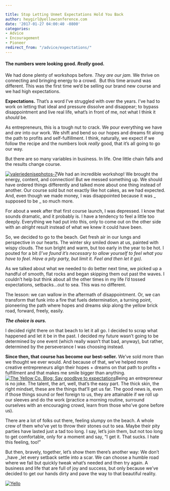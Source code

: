 ```yaml
---

title: Stop Letting Unmet Expectations Hold You Back
author: heygirl@yellowconference.com
date: '2017-01-27 04:00:40 -0800'
categories:
- Advice
- Encouragement
- Pioneer
redirect_from: "/advice/expectations/"
---
```


#### **The numbers were looking good. _Really_** **good.**

We had done plenty of workshops before. _They are our jam._ We thrive on connecting and bringing energy to a crowd.  But this time around was different. This was the first time we’d be selling our brand new course and we had high expectations.

**Expectations.** That’s a word I’ve struggled with over the years. I’ve had to work on letting that ideal and pressure dissolve and disappear; to bypass disappointment and live real life, what’s in front of me, not what I think it _should_ be.

As entrepreneurs, this is a tough nut to crack. We pour everything we have and _are_ into our work. We shift and bend so our hopes and dreams fit along the path to profits and self-fulfillment. I think, naturally, we expect if we follow the recipe and the numbers look _really_ good, that it’s all going to go our way.

But there are so many variables in business. In life. One little chain falls and the results change course.

[![valeriedenisephotos-7](https://yellow-blog-images.imgix.net/2017/01/ValerieDenisePhotos-7.jpg)](https://yellow-blog-images.imgix.net/2017/01/ValerieDenisePhotos-7.jpg)We had an incredible workshop! We brought the energy, content, and connection! But we messed something up. We should have ordered things differently and talked more about one thing instead of another. Our course sold but not exactly like hot cakes, as we had expected. And, even though we made money, I was disappointed because it was _ supposed to be _ so much more.

For about a week after that first course launch, I was depressed. I know that sounds dramatic, and it probably is. I have a tendency to feel a little too deeply. Everything we had put into this, only to come out on the other side with an _alright_ result instead of what we knew it could have been.

So, we decided to go to the beach. Get fresh air in our lungs and perspective in our hearts. The winter sky smiled down at us, painted with wispy clouds. The sun bright and warm, but too early in the year to be hot. I pouted for a bit _(I’ve found it’s necessary to allow yourself to feel what you have to feel. Have a pity party, but limit it. Feel and then let it go)._

As we talked about what we needed to do better next time, we picked up a handful of smooth, flat rocks and began skipping them out past the waves. I couldn’t help but think about all the other times in my life I’d tossed expectations, setbacks...out to sea. This was no different.

The lesson: we can wallow in the aftermath of disappointment. Or, we can transform that funk into a fire that fuels determination, a turning point, pioneering the path where hopes and dreams skip along the yellow brick road, forward, freely, easily.

_**The choice is ours.**_

I decided right there on that beach to let it all go. I decided to scrap what happened and let it be in the past. I decided my future wasn’t going to be determined by one event (which really wasn’t that bad, anyway), but rather, determined by the perseverance I was choosing instead.

**Since then, that course has become our best-seller.** We’ve sold more than we thought we ever would. And because of that, we’ve helped more creative entrepreneurs align their hopes + dreams on that path to profits + fulfillment and that makes me smile bigger than anything.[![The Yellow Co. Blog: Say goodbye to expectations](https://yellow-blog-images.imgix.net/2017/01/ValerieDenisePhotos-8.jpg)](https://yellow-blog-images.imgix.net/2017/01/ValerieDenisePhotos-8.jpg)Being an entrepreneur is no joke. The talent, the art, well, that’s the easy part. The thick skin, the right mindset, these are the things that’ll get us far. The good news is, even if those things sound or feel foreign to us, they are attainable if we roll up our sleeves and do the work (practice a morning routine, surround ourselves with an encouraging crowd, learn from those who’ve gone before us).

There are a lot of folks out there, feeling slumpy on the beach. A whole crew of them who’ve yet to throw their stones out to sea. Maybe their pity parties have lasted just a tad too long. I say, let’s join them, but not too long to get comfortable, only for a moment and say, “I get it. That sucks. I hate this feeling, too!”

But then, bravely, together, let’s show them there’s another way: We don’t _have _let every setback settle into a scar. We can choose a humble road where we fail but quickly tweak what’s needed and then try again. A business and life that are full of joy and success, but only because we’ve decided to get our hands dirty and pave the way to that beautiful reality.

[![Yello](https://yellow-blog-images.imgix.net/2017/01/beckymorquecho.jpg)](http://idealustlife.com/)
